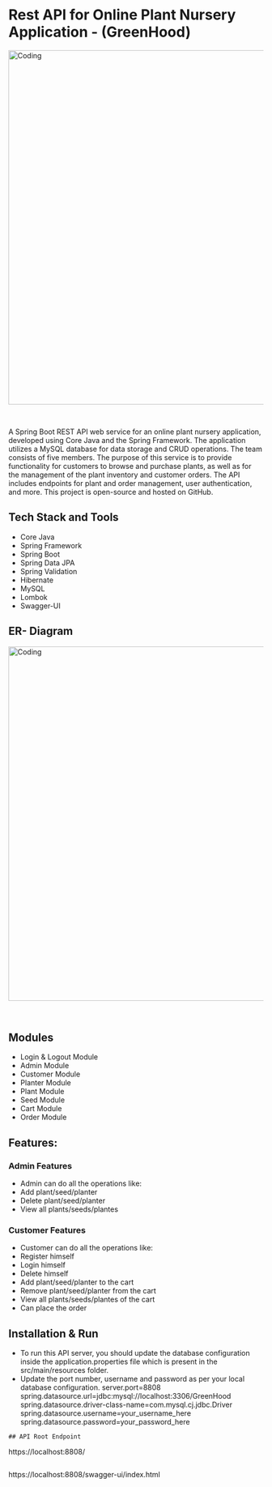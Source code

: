 # Rest API for Online Plant Nursery Application - (GreenHood)
<p>
        <img
        align="center"
        src="https://github.com/shivendra0852/coherent-seed-8664/blob/main/media/GreenHoodBanner.jpg"
        alt="Coding"
        width="700"
        style="display: block"/>
    </p>
    <br>


A Spring Boot REST API web service for an online plant nursery application, developed using Core Java and the Spring Framework. The application utilizes a MySQL database for data storage and CRUD operations. The team consists of five members. The purpose of this service is to provide functionality for customers to browse and purchase plants, as well as for the management of the plant inventory and customer orders. The API includes endpoints for plant and order management, user authentication, and more. This project is open-source and hosted on GitHub.

    
## Tech Stack and Tools
- Core Java
- Spring Framework
- Spring Boot
- Spring Data JPA
- Spring Validation
- Hibernate
- MySQL
- Lombok
- Swagger-UI


## ER- Diagram
<p>
        <img
        align="center"
        src="https://github.com/shivendra0852/coherent-seed-8664/blob/main/media/GreenHoodERDiagram.jpeg"
        alt="Coding"
        width="700"
        style="display: block"/>
    </p>
    <br>

## Modules
- Login & Logout Module
- Admin Module
- Customer Module
- Planter Module
- Plant Module
- Seed Module
- Cart Module
- Order Module

## Features:
### Admin Features
 - Admin can do all the operations like:
 - Add plant/seed/planter
 - Delete plant/seed/planter
 - View all plants/seeds/plantes
 
### Customer Features
 - Customer can do all the operations like:
 - Register himself
 - Login himself
 - Delete himself
 - Add plant/seed/planter to the cart
 - Remove plant/seed/planter from the cart
 - View all plants/seeds/plantes of the cart
 - Can place the order
  
## Installation & Run
- To run this API server, you should update the database configuration inside the application.properties file which is present in the src/main/resources folder.
- Update the port number, username and password as per your local database configuration.
server.port=8808
spring.datasource.url=jdbc:mysql://localhost:3306/GreenHood
spring.datasource.driver-class-name=com.mysql.cj.jdbc.Driver
spring.datasource.username=your_username_here
spring.datasource.password=your_password_here
```
## API Root Endpoint
```
https://localhost:8808/
```
```
https://localhost:8808/swagger-ui/index.html
```
